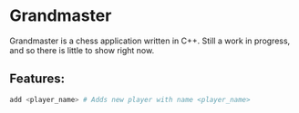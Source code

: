 # Grandmaster

Grandmaster is a chess application written in C++. Still a work in progress,
and so there is little to show right now.

## Features:

```Bash
add <player_name> # Adds new player with name <player_name>
```
